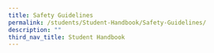 ```yaml
---
title: Safety Guidelines
permalink: /students/Student-Handbook/Safety-Guidelines/
description: ""
third_nav_title: Student Handbook
---
```

